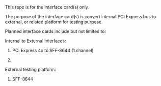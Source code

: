 This repo is for the interface card(s) only.

The purpose of the interface card(s) is convert internal PCI Express bus to external, or related platform for testing purpose.

Planned interface cards include but not limited to:

Internal to External interfaces:

1. PCI Express 4x to SFF-8644 (1 channel)

2. 

External testing platform:

1. SFF-8644
